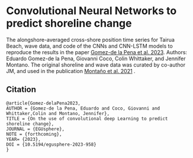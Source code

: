 # Convolutional Neural Networks to predict shoreline change

The alongshore-averaged cross-shore position time series for Tairua Beach, wave data, and code of the CNNs and CNN-LSTM models to reproduce the results in the paper [Gomez-de la Pena et al. 2023](https://doi.org/10.5194/egusphere-2023-958). Authors: Eduardo Gomez-de la Pena, Giovanni Coco, Colin Whittaker, and Jennifer Montano. The original shoreline and wave data was curated by co-author JM, and used in the publication [Montaño et al. 2021](https://doi.org/10.1029/2020GL090587) . 


## Citation

```
@article{Gomez-delaPena2023,
AUTHOR = {Gomez-de la Pena, Eduardo and Coco, Giovanni and Whittaker,Colin and Montano, Jennifer},
TITLE = {On the use of convolutional deep Learning to predict shoreline change},
JOURNAL = {EGUsphere},
NOTE = {forthcoming},
YEAR= {2023},
DOI = {10.5194/egusphere-2023-958}
}
